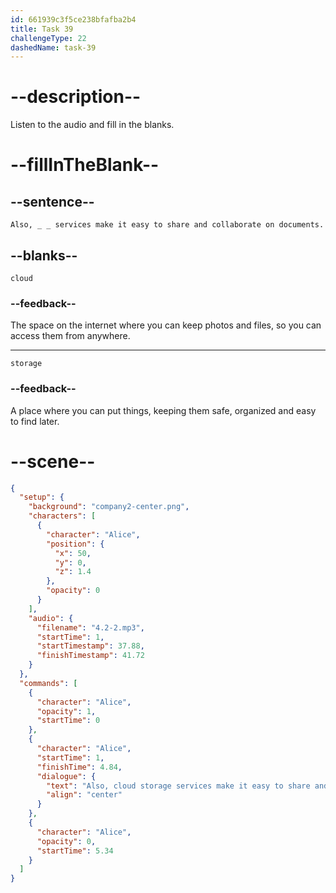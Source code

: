 ```yaml
---
id: 661939c3f5ce238bfafba2b4
title: Task 39
challengeType: 22
dashedName: task-39
---
```


<!-- (Audio) Alice: Also, cloud storage services make it easy to share and collaborate on documents. -->

# --description--

Listen to the audio and fill in the blanks.

# --fillInTheBlank--

## --sentence--

`Also, _ _ services make it easy to share and collaborate on documents.`

## --blanks--

`cloud`

### --feedback--

The space on the internet where you can keep photos and files, so you can access them from anywhere.

---

`storage`

### --feedback--

A place where you can put things, keeping them safe, organized and easy to find later.

# --scene--

```json
{
  "setup": {
    "background": "company2-center.png",
    "characters": [
      {
        "character": "Alice",
        "position": {
          "x": 50,
          "y": 0,
          "z": 1.4
        },
        "opacity": 0
      }
    ],
    "audio": {
      "filename": "4.2-2.mp3",
      "startTime": 1,
      "startTimestamp": 37.88,
      "finishTimestamp": 41.72
    }
  },
  "commands": [
    {
      "character": "Alice",
      "opacity": 1,
      "startTime": 0
    },
    {
      "character": "Alice",
      "startTime": 1,
      "finishTime": 4.84,
      "dialogue": {
        "text": "Also, cloud storage services make it easy to share and collaborate on documents.",
        "align": "center"
      }
    },
    {
      "character": "Alice",
      "opacity": 0,
      "startTime": 5.34
    }
  ]
}
```
